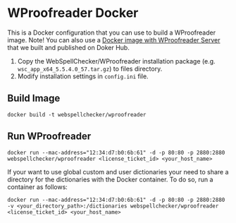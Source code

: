 # WProofreader Docker

This is a Docker configuration that you can use to build a WProofreader image. 
Note! You can also use a [Docker image with WProofreader Server](https://hub.docker.com/r/webspellchecker/wproofreader) that we built and published on Doker Hub.

1. Copy the WebSpellChecker/WProofreader installation package (e.g. `wsc_app_x64_5.5.4.0_57.tar.gz`) to files directory.
2. Modify installation settings in `config.ini` file.

## Build Image

```docker build -t webspellchecker/wproofreader```

## Run WProofreader

```docker run --mac-address="12:34:d7:b0:6b:61" -d -p 80:80 -p 2880:2880 webspellchecker/wproofreader <license_ticket_id> <your_host_name>```

If your want to use global custom and user dictionaries your need to share a directory for the dictionaries with the Docker container. To do so, run a container as follows:

```docker run --mac-address="12:34:d7:b0:6b:61" -d -p 80:80 -p 2880:2880 -v <your_directory_path>:/dictionaries webspellchecker/wproofreader <license_ticket_id> <your_host_name>```
